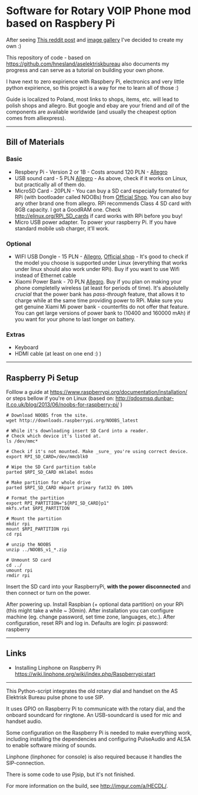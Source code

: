 # Software for Rotary VOIP Phone mod based on Raspbery Pi

After seeing [This reddit post](https://www.reddit.com/r/raspberry_pi/comments/2y21sd/i_converted_an_old_phone_to_voip_using_raspberry/) and [image gallery](http://imgur.com/a/HECDL/) I've decided to create my own :)

This repository of code - based on https://github.com/hnesland/aselektriskbureau also documents my progress and can serve as a tutorial on building your own phone.

I have next to zero expirience with Raspbery Pi, electronics and very little python expirience, so this project is a way for me to learn all of those :)

Guide is localized to Poland, most links to shops, items, etc. will lead to polish shops and allegro. But google and ebay are your friend and _all_ of the components are available worldwide (and usually the cheapest option comes from alliexpress).

---

## Bill of Materials

### Basic

* Respbery Pi - Version 2 or 1B - Costs around 120 PLN - [Allegro](http://allegro.pl/listing/listing.php?order=d&string=raspberry+pi+512&search_scope=wszystkie+dzia%C5%82y)
* USB sound card - 5 PLN [Allegro](http://allegro.pl/listing/listing.php?order=d&string=karta+dźwiękowa+usb&search_scope=wszystkie+działy) - As above, check if it works on Linux, but practically all of them do.
* MicroSD Card - 20PLN - You can buy a SD card especially formated for RPi (with bootloader called NOOBs) from  [Official Shop](http://swag.raspberrypi.org/collections/frontpage/products/noobs-8gb-sd-card). You can also buy any other brand one from allegro. RPi recommends Class 4 SD card with 8GB capacity. I got a GoodRAM one. Check http://elinux.org/RPi_SD_cards if card works with RPi before you buy! 
* Micro USB power adapter. To power your raspberry Pi. If you have standard mobile usb charger, it'll work.

### Optional

* WIFI USB Dongle - 15 PLN - [Allegro](http://allegro.pl/listing/listing.php?order=d&string=USB+wifi+&search_scope=wszystkie+dzia%C5%82y), [Official shop](http://swag.raspberrypi.org/collections/pi-kits/products/official-raspberry-pi-wifi-dongle) - It's good to check if the model you choose is supported under Linux (everything that works under linux should also work under RPi). Buy if you want to use Wifi instead of Ethernet cable
* Xiaomi Power Bank - 70 PLN [Allegro](http://allegro.pl/listing/listing.php?order=d&string=xiaomi+5200&search_scope=wszystkie+działy). Buy if you plan on making your phone completelly wireless (at least for periods of time). It's absolutelly _crucial_ that the power bank has _pass-through_ feature, that allows it to charge while at the same time providing power to RPi. Make sure you get genuine Xiami Mi power bank - counterfits do not offer that feature. You can get large versions of power bank to (10400 and 160000 mAh) if you want for your phone to last longer on battery.
 
### Extras

* Keyboard
* HDMI cable (at least on one end :) )

---

## Raspberry Pi Setup

Folllow a guide at https://www.raspberrypi.org/documentation/installation/ or steps bellow if you're on Linux (based on: http://qdosmsq.dunbar-it.co.uk/blog/2013/06/noobs-for-raspberry-pi/ )

    # Download NOOBS from the site. 
    wget http://downloads.raspberrypi.org/NOOBS_latest

    # While it's downloading insert SD Card into a reader.
    # Check which device it's listed at. 
    ls /dev/mmc*

    # Check if it's not mounted. Make _sure_ you're using correct device. 
    export RPI_SD_CARD=/dev/mmcblk0

    # Wipe the SD Card partition table 
    parted $RPI_SD_CARD mklabel msdos

    # Make partition for whole drive 
    parted $RPI_SD_CARD mkpart primary fat32 0% 100%
    
    # Format the partition 
    export RPI_PARTITION="${RPI_SD_CARD}p1"
    mkfs.vfat $RPI_PARTITION

    # Mount the partition
    mkdir rpi
    mount $RPI_PARTITION rpi
    cd rpi

    # unzip the NOOBS
    unzip ../NOOBS_v1_*.zip 

    # Unmount SD card
    cd ../
    umount rpi
    rmdir rpi

Insert the SD card into your RaspberryPi, **with the power disconnected** and then connect or turn on the power.

After powering up. Install Raspbian (+ optional data partition) on your RPi (this might take a while ~ 30min).
After installation you can configure machine (eg. change password, set time zone, languages, etc.).
After configuration, reset RPi and log in. Defaults are login: pi password: raspberry



---

## Links

* Installing Linphone on Raspberry Pi https://wiki.linphone.org/wiki/index.php/Raspberrypi:start















---------------------------------------------------------------------
This Python-script integrates the old rotary dial and handset on the 
AS Elektrisk Bureau pulse phone to use SIP. 

It uses GPIO on Raspberry Pi to communicate with the rotary dial, and
the onboard soundcard for ringtone. An USB-soundcard is used for mic
and handset audio. 

Some configuration on the Raspberry Pi is needed to make everything work, 
including installing the dependencies and configuring PulseAudio and ALSA
to enable software mixing of sounds. 

Linphone (linphonec for console) is also required because it handles the 
SIP-connection. 

There is some code to use Pjsip, but it's not finished. 

For more information on the build, see http://imgur.com/a/HECDL/.
